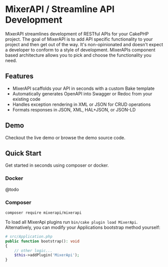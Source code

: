# MixerAPI / Streamline API Development

MixerAPI streamlines development of RESTful APIs for your CakePHP project. The goal of MixerAPI is to add API specific functionality to your project and then get out of the way. It's non-opinionated and doesn't expect a developer to conform to a style of development. MixerAPIs component based architecture allows you to pick and choose the functionality you need.

## Features

- MixerAPI scaffolds your API in seconds with a custom Bake template 
- Automatically generates OpenAPI into Swagger or Redoc from your existing code
- Handles exception rendering in XML or JSON for CRUD operations
- Formats responses in JSON, XML, HAL+JSON, or JSON-LD

## Demo

Checkout the live demo or browse the demo source code.

## Quick Start 

Get started in seconds using composer or docker.

### Docker

@todo

### Composer

```console
composer require mixerapi/mixerapi
```

To load all MixerApi plugins run `bin/cake plugin load MixerApi`. Alternatively, you can modify your Applications 
bootstrap method yourself:

```php
# src/Application.php
public function bootstrap(): void
{
    // other logic...
    $this->addPlugin('MixerApi');
}
```